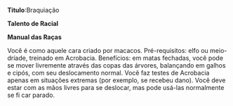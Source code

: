 **Titulo**:Braquiação

**Talento de Racial**

**Manual das Raças**

 Você é como aquele cara criado por macacos. Pré-requisitos: elfo ou meio-dríade, treinado em Acrobacia. Benefícios: em matas fechadas, você pode se mover livremente através das copas das árvores, balançando em galhos e cipós, com seu deslocamento normal. Você faz testes de Acrobacia apenas em situações extremas (por exemplo, se recebeu dano). Você deve estar com as mãos livres para se deslocar, mas pode usá-las normalmente se fi car parado.